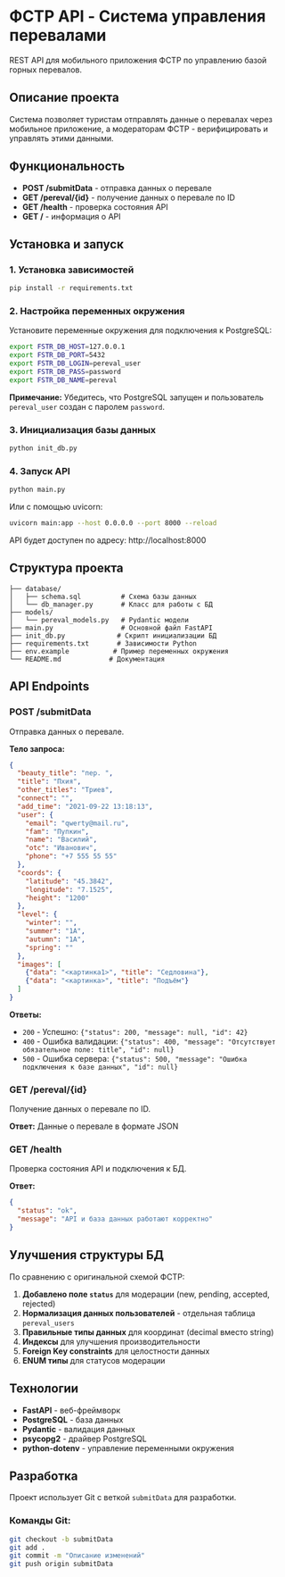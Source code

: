 # ФСТР API - Система управления перевалами

REST API для мобильного приложения ФСТР по управлению базой горных перевалов.

## Описание проекта

Система позволяет туристам отправлять данные о перевалах через мобильное приложение, а модераторам ФСТР - верифицировать и управлять этими данными.

## Функциональность

- **POST /submitData** - отправка данных о перевале
- **GET /pereval/{id}** - получение данных о перевале по ID
- **GET /health** - проверка состояния API
- **GET /** - информация о API

## Установка и запуск

### 1. Установка зависимостей

```bash
pip install -r requirements.txt
```

### 2. Настройка переменных окружения

Установите переменные окружения для подключения к PostgreSQL:

```bash
export FSTR_DB_HOST=127.0.0.1
export FSTR_DB_PORT=5432
export FSTR_DB_LOGIN=pereval_user
export FSTR_DB_PASS=password
export FSTR_DB_NAME=pereval
```

**Примечание:** Убедитесь, что PostgreSQL запущен и пользователь `pereval_user` создан с паролем `password`.

### 3. Инициализация базы данных

```bash
python init_db.py
```

### 4. Запуск API

```bash
python main.py
```

Или с помощью uvicorn:

```bash
uvicorn main:app --host 0.0.0.0 --port 8000 --reload
```

API будет доступен по адресу: http://localhost:8000

## Структура проекта

```
├── database/
│   ├── schema.sql          # Схема базы данных
│   └── db_manager.py       # Класс для работы с БД
├── models/
│   └── pereval_models.py   # Pydantic модели
├── main.py                 # Основной файл FastAPI
├── init_db.py             # Скрипт инициализации БД
├── requirements.txt       # Зависимости Python
├── env.example           # Пример переменных окружения
└── README.md            # Документация
```

## API Endpoints

### POST /submitData

Отправка данных о перевале.

**Тело запроса:**
```json
{
  "beauty_title": "пер. ",
  "title": "Пхия",
  "other_titles": "Триев",
  "connect": "",
  "add_time": "2021-09-22 13:18:13",
  "user": {
    "email": "qwerty@mail.ru",
    "fam": "Пупкин",
    "name": "Василий",
    "otc": "Иванович",
    "phone": "+7 555 55 55"
  },
  "coords": {
    "latitude": "45.3842",
    "longitude": "7.1525",
    "height": "1200"
  },
  "level": {
    "winter": "",
    "summer": "1А",
    "autumn": "1А",
    "spring": ""
  },
  "images": [
    {"data": "<картинка1>", "title": "Седловина"},
    {"data": "<картинка>", "title": "Подъём"}
  ]
}
```

**Ответы:**
- `200` - Успешно: `{"status": 200, "message": null, "id": 42}`
- `400` - Ошибка валидации: `{"status": 400, "message": "Отсутствует обязательное поле: title", "id": null}`
- `500` - Ошибка сервера: `{"status": 500, "message": "Ошибка подключения к базе данных", "id": null}`

### GET /pereval/{id}

Получение данных о перевале по ID.

**Ответ:** Данные о перевале в формате JSON

### GET /health

Проверка состояния API и подключения к БД.

**Ответ:**
```json
{
  "status": "ok",
  "message": "API и база данных работают корректно"
}
```

## Улучшения структуры БД

По сравнению с оригинальной схемой ФСТР:

1. **Добавлено поле `status`** для модерации (new, pending, accepted, rejected)
2. **Нормализация данных пользователей** - отдельная таблица `pereval_users`
3. **Правильные типы данных** для координат (decimal вместо string)
4. **Индексы** для улучшения производительности
5. **Foreign Key constraints** для целостности данных
6. **ENUM типы** для статусов модерации

## Технологии

- **FastAPI** - веб-фреймворк
- **PostgreSQL** - база данных
- **Pydantic** - валидация данных
- **psycopg2** - драйвер PostgreSQL
- **python-dotenv** - управление переменными окружения

## Разработка

Проект использует Git с веткой `submitData` для разработки.

### Команды Git:
```bash
git checkout -b submitData
git add .
git commit -m "Описание изменений"
git push origin submitData
```
